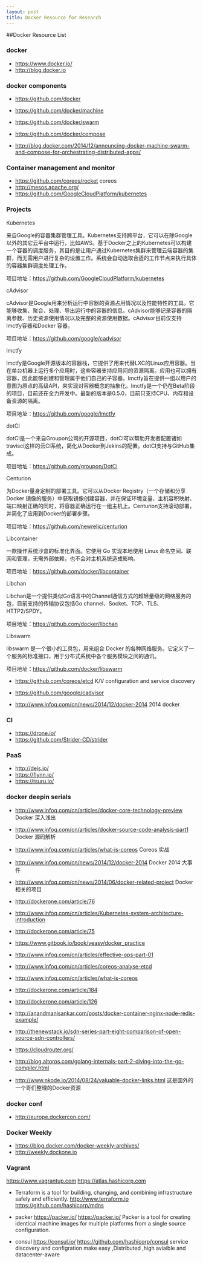 ```yaml
---
layout: post
title: Docker Resource for Research 
---
```


##Docker Resource List

### docker 
- <https://www.docker.io/>
- <http://blog.docker.io>

### docker components
- <https://github.com/docker>
- <https://github.com/docker/machine>
- <https://github.com/docker/swarm>
- <https://github.com/docker/compose>

- <http://blog.docker.com/2014/12/announcing-docker-machine-swarm-and-compose-for-orchestrating-distributed-apps/>

### Container management and monitor
- <https://github.com/coreos/rocket> coreos
- <http://mesos.apache.org/>
- <https://github.com/GoogleCloudPlatform/kubernetes>

### Projects

Kubernetes 

来自Google的容器集群管理工具。Kubernetes支持跨平台，它可以在除Google以外的其它云平台中运行，比如AWS。基于Docker之上的Kubernetes可以构建一个容器的调度服务，其目的是让用户通过Kubernetes集群来管理云端容器的集群，而无需用户进行复杂的设置工作。系统会自动选取合适的工作节点来执行具体的容器集群调度处理工作。

项目地址：<https://github.com/GoogleCloudPlatform/kubernetes>

cAdvisor 

cAdvisor是Google用来分析运行中容器的资源占用情况以及性能特性的工具。它能够收集、聚合、处理、导出运行中的容器的信息。cAdvisor能够记录容器的隔离参数、历史资源使用情况以及完整的资源使用数据。cAdvisor目前仅支持lmctfy容器和Docker 容器。

项目地址：<https://github.com/google/cadvisor>

lmctfy 

lmctfy是Google开源版本的容器栈，它提供了用来代替LXC的Linux应用容器。当在单台机器上运行多个应用时，这些容器支持应用间的资源隔离。应用也可以拥有容器，因此能够创建和管理属于他们自己的子容器。lmctfy旨在提供一组以用户的意图为原点的高级API，来实现对容器概念的抽象化。lmctfy是一个仍在Beta阶段的项目，目前还在全力开发中。最新的版本是0.5.0，目前只支持CPU、内存和设备资源的隔离。

项目地址：<https://github.com/google/lmctfy>

dotCI 

dotCI是一个来自Groupon公司的开源项目，dotCI可以帮助开发者配置诸如travisci这样的云CI系统，简化从Docker到Jekins的配置。dotCI支持与GitHub集成。

项目地址：<https://github.com/groupon/DotCi>

Centurion 

为Docker量身定制的部署工具。它可以从Docker Registry（一个存储和分享 Docker 镜像的服务）中获取镜像创建容器，并在保证环境变量、主机容积映射、端口映射正确的同时，将容器正确运行在一组主机上。Centurion支持滚动部署，并简化了应用到Docker的部署步骤。

项目地址：<https://github.com/newrelic/centurion>

Libcontainer 

一款操作系统沙盒的标准化界面。它使用 Go 实现本地使用 Linux 命名空间、联网和管理，无需外部依赖，也不会对主机系统造成影响。

项目地址：<https://github.com/docker/libcontainer>

Libchan 

Libchan是一个提供类似Go语言中的Channel通信方式的超轻量级的网络服务的包，目前支持的传输协议包括Go channel、Socket、TCP、TLS、HTTP2/SPDY。

项目地址：<https://github.com/docker/libchan>

Libswarm 

libswarm 是一个很小的工具包，用来组合 Docker 的各种网络服务。它定义了一个服务的标准接口，用于分布式系统中各个服务模块之间的通讯。

项目地址：<https://github.com/docker/libswarm>

- <https://github.com/coreos/etcd> K/V configuration and service discovery
- <https://github.com/google/cadvisor>


- <http://www.infoq.com/cn/news/2014/12/docker-2014>  2014 docker 

###  CI

- <https://drone.io/>
- <https://github.com/Strider-CD/strider>

### PaaS
- <http://deis.io/>
- <https://flynn.io/>
- <https://tsuru.io/>


### docker deepin serials

- <http://www.infoq.com/cn/articles/docker-core-technology-preview> Docker 深入浅出
- <http://www.infoq.com/cn/articles/docker-source-code-analysis-part1> Docker 源码解析
- <http://www.infoq.com/cn/articles/what-is-coreos> Coreos 实战
- <http://www.infoq.com/cn/news/2014/12/docker-2014> Docker 2014 大事件
- <http://www.infoq.com/cn/news/2014/06/docker-related-project> Docker 相关的项目
- <http://dockerone.com/article/76> 
- <http://www.infoq.com/cn/articles/Kubernetes-system-architecture-introduction>
- <http://dockerone.com/article/75>
- <https://www.gitbook.io/book/yeasy/docker_practice>
- <http://www.infoq.com/cn/articles/effective-ops-part-01>
- <http://www.infoq.com/cn/articles/coreos-analyse-etcd>
- <http://www.infoq.com/cn/articles/what-is-coreos>
- <http://dockerone.com/article/184>
- <http://dockerone.com/article/126>

- <http://anandmanisankar.com/posts/docker-container-nginx-node-redis-example/>
- <http://thenewstack.io/sdn-series-part-eight-comparison-of-open-source-sdn-controllers/>
- <https://cloudrouter.org/> 
- <http://blog.altoros.com/golang-internals-part-2-diving-into-the-go-compiler.html>

- <http://www.nkode.io/2014/08/24/valuable-docker-links.html>  这是国外的一个哥们整理的Docker资源


### docker conf

- <http://europe.dockercon.com/>

### Docker Weekly 

- <https://blog.docker.com/docker-weekly-archives/>
- <http://weekly.dockone.io>


### Vagrant 

<https://www.vagrantup.com>
<https://atlas.hashicorp.com>

- Terraform 
is a tool for building, changing, and combining infrastructure safely and efficiently.
<http://www.terraform.io>
<https://github.com/hashicorp/mdns>

- packer
<https://packer.io/> <https://packer.io/>
Packer is a tool for creating identical machine images for multiple platforms from a single source configuration.

- consul 
<https://consul.io/>
<https://github.com/hashicorp/consul>
service discovery  and configration make easy ,Distributed ,high aviaible  and datacenter-aware

